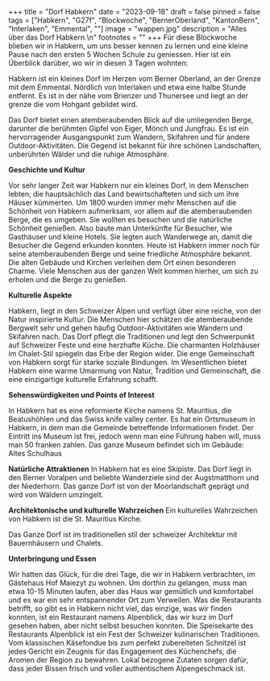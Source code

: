 +++
title = "Dorf Habkern"
date = "2023-09-18"
draft = false
pinned = false
tags = ["Habkern", "G27f", "Blockwoche", "BernerOberland", "KantonBern", "Interlaken", "Emmental", ""]
image = "wappen.jpg"
description = "Alles über das Dorf Habkern.\n"
footnotes = ""
+++
Für diese Blockwoche blieben wir in Habkern, um uns besser kennen zu lernen und eine kleine Pause nach den ersten 5 Wochen Schule zu geniessen. Hier ist ein Überblick darüber, wo wir in diesen 3 Tagen wohnten:

Habkern ist ein kleines Dorf im Herzen vom Berner Oberland, an der Grenze mit dem Emmental. Nördlich von Interlaken und etwa eine halbe Stunde entfernt. Es ist in der nähe vom Brienzer und Thunersee und liegt an der grenze die vom Hohgant gebildet wird.

Das Dorf bietet einen atemberaubenden Blick auf die umliegenden Berge, darunter die berühmten Gipfel von Eiger, Mönch und Jungfrau. Es ist ein hervorragender Ausgangspunkt zum Wandern, Skifahren und für andere Outdoor-Aktivitäten. Die Gegend ist bekannt für ihre schönen Landschaften, unberührten Wälder und die ruhige Atmosphäre.

**Geschichte und Kultur**

Vor sehr langer Zeit war Habkern nur ein kleines Dorf, in dem Menschen lebten, die hauptsächlich das Land bewirtschafteten und sich um ihre Häuser kümmerten.
Um 1800 wurden immer mehr Menschen auf die Schönheit von Habkern aufmerksam, vor allem auf die atemberaubenden Berge, die es umgeben. Sie wollten es besuchen und die natürliche Schönheit genießen.
Also baute man Unterkünfte für Besucher, wie Gasthäuser und kleine Hotels. Sie legten auch Wanderwege an, damit die Besucher die Gegend erkunden konnten.
Heute ist Habkern immer noch für seine atemberaubenden Berge und seine friedliche Atmosphäre bekannt. Die alten Gebäude und Kirchen verleihen dem Ort einen besonderen Charme. Viele Menschen aus der ganzen Welt kommen hierher, um sich zu erholen und die Berge zu genießen.

**Kulturelle Aspekte**

Habkern, liegt in den Schweizer Alpen und verfügt über eine reiche, von der Natur inspirierte Kultur. Die Menschen hier schätzen die atemberaubende Bergwelt sehr und gehen häufig Outdoor-Aktivitäten wie Wandern und Skifahren nach.
Das Dorf pflegt die Traditionen und legt den Schwerpunkt auf Schweizer Feste und eine herzhafte Küche. Die charmanten Holzhäuser im Chalet-Stil spiegeln das Erbe der Region wider.
Die enge Gemeinschaft von Habkern sorgt für starke soziale Bindungen. Im Wesentlichen bietet Habkern eine warme Umarmung von Natur, Tradition und Gemeinschaft, die eine einzigartige kulturelle Erfahrung schafft.

**Sehenswürdigkeiten und Points of Interest**

In Habkern hat es eine reformierte Kirche namens St. Mauritius, die Beatushöhlen und das Swiss knife valley center. Es hat ein Ortsmuseum in Habkern, in dem man die Gemeinde betreffende Informationen findet. Der Eintritt ins Museum ist frei, jedoch wenn man eine Führung haben will, muss man 50 franken zahlen. Das ganze Museum befindet sich im Gebäude: Altes Schulhaus

**Natürliche Attraktionen**
In Habkern hat es eine Skipiste. Das Dorf liegt in den Berner Voralpen und beliebte Wanderziele sind der Augstmatthorn und der Niederhorn. Das ganze Dorf ist von der Moorlandschaft geprägt und wird von Wäldern umzingelt.

**Architektonische und kulturelle Wahrzeichen**
Ein kulturelles Wahrzeichen von Habkern ist die St. Mauritius Kirche.

Das Ganze Dorf ist im traditionellen stil der schweizer Architektur mit Bauernhäusern und Chalets.

**Unterbringung und Essen**

Wir hatten das Glück, für die drei Tage, die wir in Habkern verbrachten, im Gästehaus Hof Maiezyt zu wohnen. Um dorthin zu gelangen, muss man etwa 10-15 Minuten laufen, aber das Haus war gemütlich und komfortabel und es war ein sehr entspannender Ort zum Verweilen. Was die Restaurants betrifft, so gibt es in Habkern nicht viel, das einzige, was wir finden konnten, ist ein Restaurant namens Alpenblick, das wir kurz im Dorf gesehen haben, aber nicht selbst besuchen konnten. Die Speisekarte des Restaurants Alpenblick ist ein Fest der Schweizer kulinarischen Traditionen. Vom klassischen Käsefondue bis zum perfekt zubereiteten Schnitzel ist jedes Gericht ein Zeugnis für das Engagement des Küchenchefs, die Aromen der Region zu bewahren. Lokal bezogene Zutaten sorgen dafür, dass jeder Bissen frisch und voller authentischem Alpengeschmack ist.